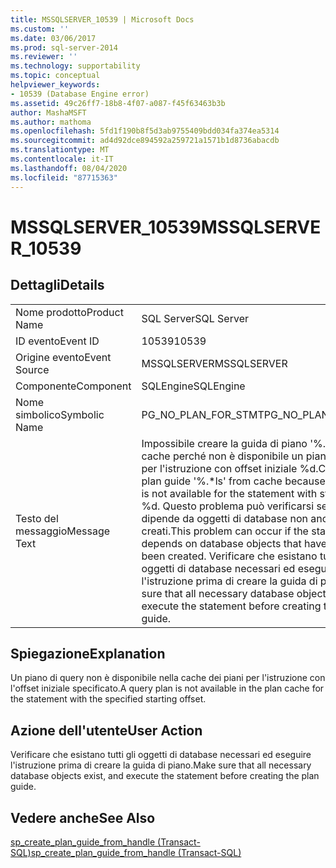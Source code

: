 ```yaml
---
title: MSSQLSERVER_10539 | Microsoft Docs
ms.custom: ''
ms.date: 03/06/2017
ms.prod: sql-server-2014
ms.reviewer: ''
ms.technology: supportability
ms.topic: conceptual
helpviewer_keywords:
- 10539 (Database Engine error)
ms.assetid: 49c26ff7-18b8-4f07-a087-f45f63463b3b
author: MashaMSFT
ms.author: mathoma
ms.openlocfilehash: 5fd1f190b8f5d3ab9755409bdd034fa374ea5314
ms.sourcegitcommit: ad4d92dce894592a259721a1571b1d8736abacdb
ms.translationtype: MT
ms.contentlocale: it-IT
ms.lasthandoff: 08/04/2020
ms.locfileid: "87715363"
---
```

# <a name="mssqlserver_10539"></a><span data-ttu-id="26eb6-102">MSSQLSERVER_10539</span><span class="sxs-lookup"><span data-stu-id="26eb6-102">MSSQLSERVER_10539</span></span>
    
## <a name="details"></a><span data-ttu-id="26eb6-103">Dettagli</span><span class="sxs-lookup"><span data-stu-id="26eb6-103">Details</span></span>  
  
|||  
|-|-|  
|<span data-ttu-id="26eb6-104">Nome prodotto</span><span class="sxs-lookup"><span data-stu-id="26eb6-104">Product Name</span></span>|<span data-ttu-id="26eb6-105">SQL Server</span><span class="sxs-lookup"><span data-stu-id="26eb6-105">SQL Server</span></span>|  
|<span data-ttu-id="26eb6-106">ID evento</span><span class="sxs-lookup"><span data-stu-id="26eb6-106">Event ID</span></span>|<span data-ttu-id="26eb6-107">10539</span><span class="sxs-lookup"><span data-stu-id="26eb6-107">10539</span></span>|  
|<span data-ttu-id="26eb6-108">Origine evento</span><span class="sxs-lookup"><span data-stu-id="26eb6-108">Event Source</span></span>|<span data-ttu-id="26eb6-109">MSSQLSERVER</span><span class="sxs-lookup"><span data-stu-id="26eb6-109">MSSQLSERVER</span></span>|  
|<span data-ttu-id="26eb6-110">Componente</span><span class="sxs-lookup"><span data-stu-id="26eb6-110">Component</span></span>|<span data-ttu-id="26eb6-111">SQLEngine</span><span class="sxs-lookup"><span data-stu-id="26eb6-111">SQLEngine</span></span>|  
|<span data-ttu-id="26eb6-112">Nome simbolico</span><span class="sxs-lookup"><span data-stu-id="26eb6-112">Symbolic Name</span></span>|<span data-ttu-id="26eb6-113">PG_NO_PLAN_FOR_STMT</span><span class="sxs-lookup"><span data-stu-id="26eb6-113">PG_NO_PLAN_FOR_STMT</span></span>|  
|<span data-ttu-id="26eb6-114">Testo del messaggio</span><span class="sxs-lookup"><span data-stu-id="26eb6-114">Message Text</span></span>|<span data-ttu-id="26eb6-115">Impossibile creare la guida di piano '%.\*ls' dalla cache perché non è disponibile un piano di query per l'istruzione con offset iniziale %d.</span><span class="sxs-lookup"><span data-stu-id="26eb6-115">Cannot create plan guide '%.\*ls' from cache because a query plan is not available for the statement with start offset %d.</span></span> <span data-ttu-id="26eb6-116">Questo problema può verificarsi se l'istruzione dipende da oggetti di database non ancora creati.</span><span class="sxs-lookup"><span data-stu-id="26eb6-116">This problem can occur if the statement depends on database objects that have not yet been created.</span></span> <span data-ttu-id="26eb6-117">Verificare che esistano tutti gli oggetti di database necessari ed eseguire l'istruzione prima di creare la guida di piano.</span><span class="sxs-lookup"><span data-stu-id="26eb6-117">Make sure that all necessary database objects exist, and execute the statement before creating the plan guide.</span></span>|  
  
## <a name="explanation"></a><span data-ttu-id="26eb6-118">Spiegazione</span><span class="sxs-lookup"><span data-stu-id="26eb6-118">Explanation</span></span>  
 <span data-ttu-id="26eb6-119">Un piano di query non è disponibile nella cache dei piani per l'istruzione con l'offset iniziale specificato.</span><span class="sxs-lookup"><span data-stu-id="26eb6-119">A query plan is not available in the plan cache for the statement with the specified starting offset.</span></span>  
  
## <a name="user-action"></a><span data-ttu-id="26eb6-120">Azione dell'utente</span><span class="sxs-lookup"><span data-stu-id="26eb6-120">User Action</span></span>  
 <span data-ttu-id="26eb6-121">Verificare che esistano tutti gli oggetti di database necessari ed eseguire l'istruzione prima di creare la guida di piano.</span><span class="sxs-lookup"><span data-stu-id="26eb6-121">Make sure that all necessary database objects exist, and execute the statement before creating the plan guide.</span></span>  
  
## <a name="see-also"></a><span data-ttu-id="26eb6-122">Vedere anche</span><span class="sxs-lookup"><span data-stu-id="26eb6-122">See Also</span></span>  
 [<span data-ttu-id="26eb6-123">sp_create_plan_guide_from_handle &#40;Transact-SQL&#41;</span><span class="sxs-lookup"><span data-stu-id="26eb6-123">sp_create_plan_guide_from_handle &#40;Transact-SQL&#41;</span></span>](/sql/relational-databases/system-stored-procedures/sp-create-plan-guide-from-handle-transact-sql)  
  
  
